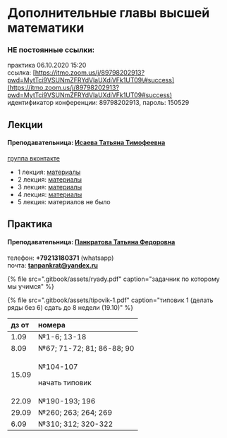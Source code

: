 # Дополнительные главы высшей математики

### НЕ постоянные ссылки:

практика 06.10.2020 15:20  
ссылка: [https://itmo.zoom.us/j/89798202913?pwd=MytTci9VSUNmZFRYdVlaUXdiVFk1UT09\#success](https://itmo.zoom.us/j/89798202913?pwd=MytTci9VSUNmZFRYdVlaUXdiVFk1UT09#success)  
идентификатор конференции: 89798202913, пароль: 150529

## Лекции

#### Преподавательница: [Исаева Татьяна Тимофеевна](https://isu.ifmo.ru/pls/apex/f?p=2143:3:105747231495544::NO::PID:146553)

[группа вконтакте](https://vk.com/club193548696)

* 1 лекция: [материалы](https://vk.com/wall-193548696_62)
* 2 лекция: [материалы](https://vk.com/wall-193548696_72)
* 3 лекция: [материалы](https://vk.com/wall-193548696_74)
* 4 лекция: [материалы](https://vk.com/wall-193548696_76)
* 5 лекция: материалов не было

## Практика

#### Преподавательница: [Панкратова Татьяна Федоровна](https://isu.ifmo.ru/pls/apex/f?p=2143:3:105747231495544::NO::PID:100625)

телефон: **+79213180371** \(whatsapp\)  
почта: **tanpankrat@yandex.ru**

{% file src=".gitbook/assets/ryady.pdf" caption="задачник по которому мы учимся" %}

{% file src=".gitbook/assets/tipovik-1.pdf" caption="типовик 1 \(делать ряды без 6\) сдать до 8 недели \(19.10\)" %}

<table>
  <thead>
    <tr>
      <th style="text-align:left">&#x434;&#x437; &#x43E;&#x442;</th>
      <th style="text-align:left">&#x43D;&#x43E;&#x43C;&#x435;&#x440;&#x430;</th>
    </tr>
  </thead>
  <tbody>
    <tr>
      <td style="text-align:left">1.09</td>
      <td style="text-align:left">&#x2116;1-6; 13-18</td>
    </tr>
    <tr>
      <td style="text-align:left">8.09</td>
      <td style="text-align:left">&#x2116;67; 71-72; 81; 86-88; 90</td>
    </tr>
    <tr>
      <td style="text-align:left">15.09</td>
      <td style="text-align:left">
        <p>&#x2116;104-107</p>
        <p>&#x43D;&#x430;&#x447;&#x430;&#x442;&#x44C; &#x442;&#x438;&#x43F;&#x43E;&#x432;&#x438;&#x43A;</p>
      </td>
    </tr>
    <tr>
      <td style="text-align:left">22.09</td>
      <td style="text-align:left">&#x2116;190-193; 196</td>
    </tr>
    <tr>
      <td style="text-align:left">29.09</td>
      <td style="text-align:left">&#x2116;260; 263; 264; 269</td>
    </tr>
    <tr>
      <td style="text-align:left">6.09</td>
      <td style="text-align:left">&#x2116;310; 312; 320-322</td>
    </tr>
  </tbody>
</table>

